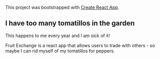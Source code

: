 This project was bootstrapped with [Create React App](https://github.com/facebook/create-react-app).

## I have too many tomatillos in the garden
This happens to me every year and I am sick of it!

Fruit Exchange is a react app that allows users to trade with others - so  maybe I can rid myself of my tomatillos for peppers. 


